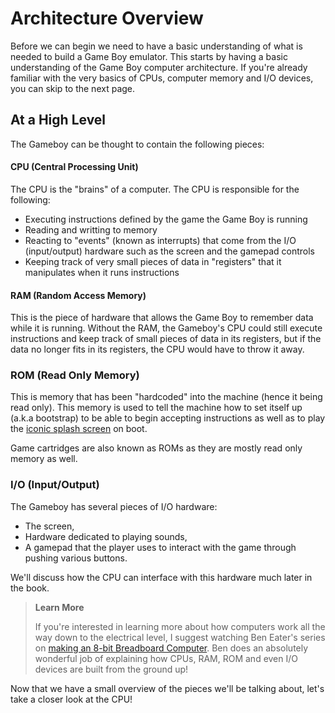 # Architecture Overview

Before we can begin we need to have a basic understanding of what is needed to build a Game Boy emulator. This starts by having a basic understanding of the Game Boy computer architecture. If you're already familiar with the very basics of CPUs, computer memory and I/O devices, you can skip to the next page.

## At a High Level

The Gameboy can be thought to contain the following pieces:

#### CPU (Central Processing Unit)

The CPU is the "brains" of a computer. The CPU is responsible for the following:
* Executing instructions defined by the game the Game Boy is running
* Reading and writting to memory
* Reacting to "events" (known as interrupts) that come from the I/O (input/output) hardware such as the screen and the gamepad controls
* Keeping track of very small pieces of data in "registers" that it manipulates when it runs instructions

#### RAM (Random Access Memory)

This is the piece of hardware that allows the Game Boy to remember data while it is running. Without the RAM, the Gameboy's CPU could still execute instructions and keep track of small pieces of data in its registers, but if the data no longer fits in its registers, the CPU would have to throw it away.

### ROM (Read Only Memory)

This is memory that has been "hardcoded" into the machine (hence it being read only). This memory is used to tell the machine how to set itself up (a.k.a bootstrap) to be able to begin accepting instructions as well as to play the [iconic splash screen](https://www.youtube.com/watch?v=jCfPojZ_xLw) on boot.

Game cartridges are also known as ROMs as they are mostly read only memory as well.

### I/O (Input/Output)

The Gameboy has several pieces of I/O hardware:
* The screen,
* Hardware dedicated to playing sounds,
* A gamepad that the player uses to interact with the game through pushing various buttons.

We'll discuss how the CPU can interface with this hardware much later in the book.

> **Learn More**
>
> If you're interested in learning more about how computers work all the way down to the electrical level, I suggest watching Ben Eater's series on [making an 8-bit Breadboard Computer](https://www.youtube.com/user/eaterbc). Ben does an absolutely wonderful job of explaining how CPUs, RAM, ROM and even I/O devices are built from the ground up!


Now that we have a small overview of the pieces we'll be talking about, let's take a closer look at the CPU!
